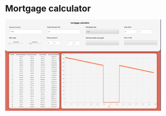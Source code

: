 # Mortgage calculator

![Showcase screenshot](https://github.com/RokasBal/Mortgage-Calculator/blob/master/res/mortgage_showcase.png?raw=true)
